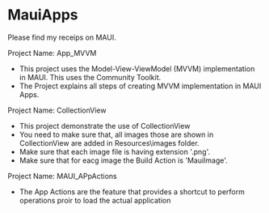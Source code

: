 # MauiApps

Please find my receips on MAUI. 

Project Name: App_MVVM
  - This project uses the Model-View-ViewModel (MVVM) implementation in MAUI. This uses the Community Toolkit.  
  - The Project explains all steps of creating MVVM implementation in MAUI Apps.
  
  
Project Name: CollectionView 
  - This project demonstrate the use of CollectionView
  - You need to make sure that, all images those are shown in CollectionView are added in Resources\images folder.
  - Make sure that each image file is having extension '.png'.
  - Make sure that for eacg image the Build Action is 'MauiImage'.


Project Name: MAUI_APpActions
  - The App Actions are the feature that provides a shortcut to perform operations proir to load the actual application
